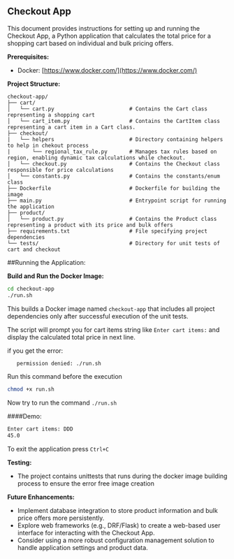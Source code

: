 ## Checkout App

This document provides instructions for setting up and running the Checkout App, a Python application that calculates the total price for a shopping cart based on individual and bulk pricing offers.

**Prerequisites:**

- Docker: [https://www.docker.com/](https://www.docker.com/)

**Project Structure:**

```
checkout-app/
├── cart/
│   └── cart.py                        # Contains the Cart class representing a shopping cart
│   └── cart_item.py                   # Contains the CartItem class representing a cart item in a Cart class.
├── checkout/
|   └── helpers                        # Directory containing helpers to help in chekout process 
|       └── regional_tax_rule.py       # Manages tax rules based on region, enabling dynamic tax calculations while checkout. 
│   └── checkout.py                    # Contains the Checkout class responsible for price calculations
│   └── constants.py                   # Contains the constants/enum class
├── Dockerfile                         # Dockerfile for building the image
├── main.py                            # Entrypoint script for running the application
├── product/
│   └── product.py                     # Contains the Product class representing a product with its price and bulk offers
├── requirements.txt                   # File specifying project dependencies
└── tests/                             # Directory for unit tests of cart and checkout
```

##Running the Application:

**Build and Run the Docker Image:**

```bash
cd checkout-app
./run.sh
```
This builds a Docker image named `checkout-app` that includes all project dependencies only after successful execution of the unit tests.

The script will prompt you for cart items string like `Enter cart items:` and display the calculated total price in next line.

if you get the error:
```bash
   permission denied: ./run.sh
```
Run this command before the execution
```bash
chmod +x run.sh
```
Now try to run the command `./run.sh`

####Demo:
   ```bash
   Enter cart items: DDD
   45.0
   ```

To exit the application press `Ctrl+C`

**Testing:**

- The project contains unittests that runs during the docker image building process to ensure the error free image creation

**Future Enhancements:**

- Implement database integration to store product information and bulk price offers more persistently.
- Explore web frameworks (e.g., DRF/Flask) to create a web-based user interface for interacting with the Checkout App.
- Consider using a more robust configuration management solution to handle application settings and product data.
